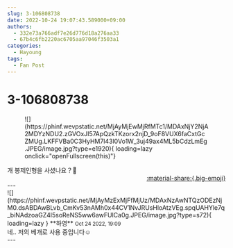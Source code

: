 ```yaml
---
slug: 3-106808738
date: 2022-10-24 19:07:43.589000+09:00
authors:
  - 332e73a766adf7e26d776d18a276aa33
  - 67b4c6fb2220ac6705aa97046f3503a1
categories:
  - Hayoung
tags:
  - Fan Post
---
```


# 3-106808738

<div class="post-container" markdown="1">
<div class="content-container md-sidebar__scrollwrap" markdown="1">


<figure markdown="1">
![](https://phinf.wevpstatic.net/MjAyMjEwMjRfMTc1/MDAxNjY2NjA2MDYzNDU2.zGVOxJI57ApQzkTKzorx2njD_9oF8VUX6faCxtGcZMUg.LKFFVBa0C3HyHM7l43l0Vo1W_3uj49ax4ML5bCdzLmEg.JPEG/image.jpg?type=e1920){ loading=lazy onclick="openFullscreen(this)"}
</figure>
개 봉제인형을 사셨나요？🐶

</div>
</div>

<div style="text-align: right;" markdown="1">
<a href="https://weverse.io/fromis9/fanpost/3-106808738" style="text-align: right;">:material-share:{.big-emoji}</a>
</div>
---

<div class="comments-container md-sidebar__scrollwrap" markdown="1">
<div class="comment" markdown="1">
<div class='id-container' markdown="1">
![](https://phinf.wevpstatic.net/MjAyMzExMjFfMjUz/MDAxNzAwNTQzODEzNjM0.dsABDAwBLvb_CmKv53nAMh0x44CV1NvJRUsHloAtzVEg.spqUAHYle7q_biNAdzoaGZ4l5soReNS5ww6awFUlCa0g.JPEG/image.jpg?type=s72){ loading=lazy }
**<span class="artist">하영</span>** <small>Oct 24 2022, 19:09</small><br>
</div>
<div class='comment-body' markdown="1">
네.. 저의 베개로 사용 중입니다☺️
</div>
</div>
</div>
---
